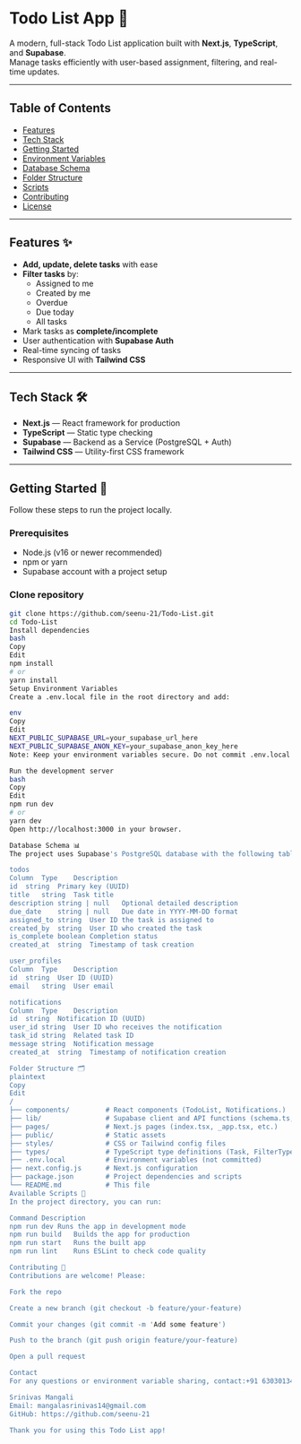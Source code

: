 # Todo List App 📝

A modern, full-stack Todo List application built with **Next.js**, **TypeScript**, and **Supabase**.  
Manage tasks efficiently with user-based assignment, filtering, and real-time updates.

---

## Table of Contents

- [Features](#features)  
- [Tech Stack](#tech-stack)  
- [Getting Started](#getting-started)  
- [Environment Variables](#environment-variables)  
- [Database Schema](#database-schema)  
- [Folder Structure](#folder-structure)  
- [Scripts](#scripts)  
- [Contributing](#contributing)  
- [License](#license)  

---

## Features ✨

- **Add, update, delete tasks** with ease  
- **Filter tasks** by:
  - Assigned to me  
  - Created by me  
  - Overdue  
  - Due today  
  - All tasks  
- Mark tasks as **complete/incomplete**  
- User authentication with **Supabase Auth**  
- Real-time syncing of tasks  
- Responsive UI with **Tailwind CSS**

---

## Tech Stack 🛠️

- **Next.js** — React framework for production  
- **TypeScript** — Static type checking  
- **Supabase** — Backend as a Service (PostgreSQL + Auth)  
- **Tailwind CSS** — Utility-first CSS framework  

---

## Getting Started 🚀

Follow these steps to run the project locally.

### Prerequisites

- Node.js (v16 or newer recommended)  
- npm or yarn  
- Supabase account with a project setup  

### Clone repository

```bash
git clone https://github.com/seenu-21/Todo-List.git
cd Todo-List
Install dependencies
bash
Copy
Edit
npm install
# or
yarn install
Setup Environment Variables
Create a .env.local file in the root directory and add:

env
Copy
Edit
NEXT_PUBLIC_SUPABASE_URL=your_supabase_url_here
NEXT_PUBLIC_SUPABASE_ANON_KEY=your_supabase_anon_key_here
Note: Keep your environment variables secure. Do not commit .env.local to version control.

Run the development server
bash
Copy
Edit
npm run dev
# or
yarn dev
Open http://localhost:3000 in your browser.

Database Schema 📊
The project uses Supabase's PostgreSQL database with the following tables and columns:

todos
Column	Type	Description
id	string	Primary key (UUID)
title	string	Task title
description	string | null	Optional detailed description
due_date	string | null	Due date in YYYY-MM-DD format
assigned_to	string	User ID the task is assigned to
created_by	string	User ID who created the task
is_complete	boolean	Completion status
created_at	string	Timestamp of task creation

user_profiles
Column	Type	Description
id	string	User ID (UUID)
email	string	User email

notifications
Column	Type	Description
id	string	Notification ID (UUID)
user_id	string	User ID who receives the notification
task_id	string	Related task ID
message	string	Notification message
created_at	string	Timestamp of notification creation

Folder Structure 🗂️
plaintext
Copy
Edit
/
├── components/         # React components (TodoList, Notifications.)
├── lib/                # Supabase client and API functions (schema.ts, initSupabase.ts)
├── pages/              # Next.js pages (index.tsx, _app.tsx, etc.)
├── public/             # Static assets
├── styles/             # CSS or Tailwind config files
├── types/              # TypeScript type definitions (Task, FilterType, Database schema)
├── .env.local          # Environment variables (not committed)
├── next.config.js      # Next.js configuration
├── package.json        # Project dependencies and scripts
└── README.md           # This file
Available Scripts 📜
In the project directory, you can run:

Command	Description
npm run dev	Runs the app in development mode
npm run build	Builds the app for production
npm run start	Runs the built app
npm run lint	Runs ESLint to check code quality

Contributing 🤝
Contributions are welcome! Please:

Fork the repo

Create a new branch (git checkout -b feature/your-feature)

Commit your changes (git commit -m 'Add some feature')

Push to the branch (git push origin feature/your-feature)

Open a pull request

Contact
For any questions or environment variable sharing, contact:+91 6303013430

Srinivas Mangali
Email: mangalasrinivas14@gmail.com
GitHub: https://github.com/seenu-21

Thank you for using this Todo List app!
